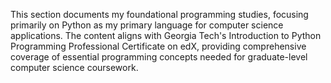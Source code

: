 This section documents my foundational programming studies, focusing primarily on Python as my primary language for computer science applications. The content aligns with Georgia Tech's Introduction to Python Programming Professional Certificate on edX, providing comprehensive coverage of essential programming concepts needed for graduate-level computer science coursework.
